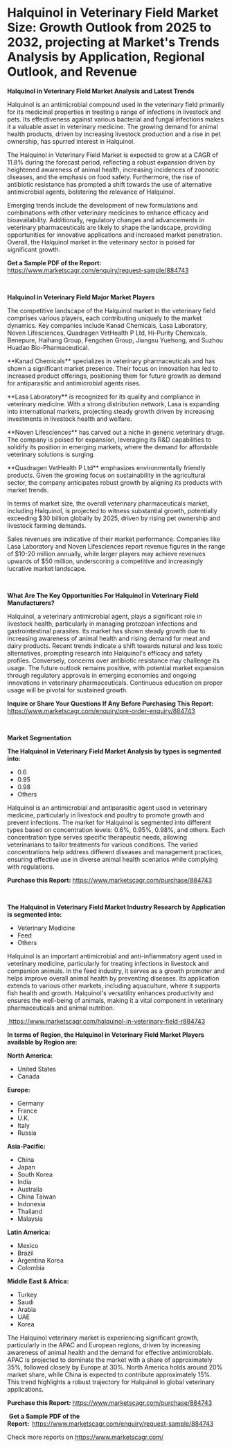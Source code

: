 <p><h1>Halquinol in Veterinary Field Market Size: Growth Outlook from 2025 to 2032, projecting at Market's Trends Analysis by Application, Regional Outlook, and Revenue</h1></p><p><strong>Halquinol in Veterinary Field Market Analysis and Latest Trends</strong></p>
<p><p>Halquinol is an antimicrobial compound used in the veterinary field primarily for its medicinal properties in treating a range of infections in livestock and pets. Its effectiveness against various bacterial and fungal infections makes it a valuable asset in veterinary medicine. The growing demand for animal health products, driven by increasing livestock production and a rise in pet ownership, has spurred interest in Halquinol.</p><p>The Halquinol in Veterinary Field Market is expected to grow at a CAGR of 11.8% during the forecast period, reflecting a robust expansion driven by heightened awareness of animal health, increasing incidences of zoonotic diseases, and the emphasis on food safety. Furthermore, the rise of antibiotic resistance has prompted a shift towards the use of alternative antimicrobial agents, bolstering the relevance of Halquinol. </p><p>Emerging trends include the development of new formulations and combinations with other veterinary medicines to enhance efficacy and bioavailability. Additionally, regulatory changes and advancements in veterinary pharmaceuticals are likely to shape the landscape, providing opportunities for innovative applications and increased market penetration. Overall, the Halquinol market in the veterinary sector is poised for significant growth.</p></p>
<p><strong>Get a Sample PDF of the Report:&nbsp;</strong> <a href="https://www.marketscagr.com/enquiry/request-sample/884743?utm_campaign=1920&utm_medium=2&utm_source=Github&utm_content=ia&utm_term=01022025&utm_id=halquinol-in-veterinary-field">https://www.marketscagr.com/enquiry/request-sample/884743</a></p>
<p>&nbsp;</p>
<p><strong>Halquinol in Veterinary Field Major Market Players</strong></p>
<p><p>The competitive landscape of the Halquinol market in the veterinary field comprises various players, each contributing uniquely to the market dynamics. Key companies include Kanad Chemicals, Lasa Laboratory, Noven Lifesciences, Quadragen VetHealth P Ltd, Hi-Purity Chemicals, Benepure, Haihang Group, Fengchen Group, Jiangsu Yuehong, and Suzhou Huadao Bio-Pharmaceutical.</p><p>**Kanad Chemicals** specializes in veterinary pharmaceuticals and has shown a significant market presence. Their focus on innovation has led to increased product offerings, positioning them for future growth as demand for antiparasitic and antimicrobial agents rises.</p><p>**Lasa Laboratory** is recognized for its quality and compliance in veterinary medicine. With a strong distribution network, Lasa is expanding into international markets, projecting steady growth driven by increasing investments in livestock health and welfare.</p><p>**Noven Lifesciences** has carved out a niche in generic veterinary drugs. The company is poised for expansion, leveraging its R&D capabilities to solidify its position in emerging markets, where the demand for affordable veterinary solutions is surging.</p><p>**Quadragen VetHealth P Ltd** emphasizes environmentally friendly products. Given the growing focus on sustainability in the agricultural sector, the company anticipates robust growth by aligning its products with market trends.</p><p>In terms of market size, the overall veterinary pharmaceuticals market, including Halquinol, is projected to witness substantial growth, potentially exceeding $30 billion globally by 2025, driven by rising pet ownership and livestock farming demands.</p><p>Sales revenues are indicative of their market performance. Companies like Lasa Laboratory and Noven Lifesciences report revenue figures in the range of $10-20 million annually, while larger players may achieve revenues upwards of $50 million, underscoring a competitive and increasingly lucrative market landscape.</p></p>
<p>&nbsp;</p>
<p><strong>What Are The Key Opportunities For Halquinol in Veterinary Field Manufacturers?</strong></p>
<p><p>Halquinol, a veterinary antimicrobial agent, plays a significant role in livestock health, particularly in managing protozoan infections and gastrointestinal parasites. Its market has shown steady growth due to increasing awareness of animal health and rising demand for meat and dairy products. Recent trends indicate a shift towards natural and less toxic alternatives, prompting research into Halquinol's efficacy and safety profiles. Conversely, concerns over antibiotic resistance may challenge its usage. The future outlook remains positive, with potential market expansion through regulatory approvals in emerging economies and ongoing innovations in veterinary pharmaceuticals. Continuous education on proper usage will be pivotal for sustained growth.</p></p>
<p><strong>Inquire or Share Your Questions If Any Before Purchasing This Report:</strong> <a href="https://www.marketscagr.com/enquiry/pre-order-enquiry/884743?utm_campaign=1920&utm_medium=2&utm_source=Github&utm_content=ia&utm_term=01022025&utm_id=halquinol-in-veterinary-field">https://www.marketscagr.com/enquiry/pre-order-enquiry/884743</a></p>
<p>&nbsp;</p>
<p><strong>Market Segmentation</strong></p>
<p><strong>The Halquinol in Veterinary Field Market Analysis by types is segmented into:</strong></p>
<p><ul><li>0.6</li><li>0.95</li><li>0.98</li><li>Others</li></ul></p>
<p><p>Halquinol is an antimicrobial and antiparasitic agent used in veterinary medicine, particularly in livestock and poultry to promote growth and prevent infections. The market for Halquinol is segmented into different types based on concentration levels: 0.6%, 0.95%, 0.98%, and others. Each concentration type serves specific therapeutic needs, allowing veterinarians to tailor treatments for various conditions. The varied concentrations help address different diseases and management practices, ensuring effective use in diverse animal health scenarios while complying with regulations.</p></p>
<p><strong>Purchase this Report:&nbsp;</strong><a href="https://www.marketscagr.com/purchase/884743?utm_campaign=1920&utm_medium=2&utm_source=Github&utm_content=ia&utm_term=01022025&utm_id=halquinol-in-veterinary-field">https://www.marketscagr.com/purchase/884743</a></p>
<p>&nbsp;</p>
<p><strong>The Halquinol in Veterinary Field Market Industry Research by Application is segmented into:</strong></p>
<p><ul><li>Veterinary Medicine</li><li>Feed</li><li>Others</li></ul></p>
<p><p>Halquinol is an important antimicrobial and anti-inflammatory agent used in veterinary medicine, particularly for treating infections in livestock and companion animals. In the feed industry, it serves as a growth promoter and helps improve overall animal health by preventing diseases. Its application extends to various other markets, including aquaculture, where it supports fish health and growth. Halquinol's versatility enhances productivity and ensures the well-being of animals, making it a vital component in veterinary pharmaceuticals and animal nutrition.</p></p>
<p><a href="https://www.marketscagr.com/halquinol-in-veterinary-field-r884743?utm_campaign=1920&utm_medium=2&utm_source=Github&utm_content=ia&utm_term=01022025&utm_id=halquinol-in-veterinary-field">&nbsp;https://www.marketscagr.com/halquinol-in-veterinary-field-r884743</a></p>
<p><strong>In terms of Region, the Halquinol in Veterinary Field Market Players available by Region are:</strong></p>
<p>
    <p> <strong> North America: </strong>
        <ul>
            <li>United States</li>
            <li>Canada</li>
        </ul>
        </p> 
    <p> <strong> Europe: </strong>
        <ul>
            <li>Germany</li>
            <li>France</li>
            <li>U.K.</li>
            <li>Italy</li>
            <li>Russia</li>
        </ul>
        </p> 
    <p> <strong> Asia-Pacific: </strong>
        <ul>
            <li>China</li>
            <li>Japan</li>
            <li>South Korea</li>
            <li>India</li>
            <li>Australia</li>
            <li>China Taiwan</li>
            <li>Indonesia</li>
            <li>Thailand</li>
            <li>Malaysia</li>
        </ul>
        </p> 
    <p> <strong> Latin America: </strong>
        <ul>
            <li>Mexico</li>
            <li>Brazil</li>
            <li>Argentina Korea</li>
            <li>Colombia</li>
        </ul>
        </p> 
    <p> <strong> Middle East & Africa: </strong>
        <ul>
            <li>Turkey</li>
            <li>Saudi</li>
            <li>Arabia</li>
            <li>UAE</li>
            <li>Korea</li>
        </ul>
    </p>
    </p>
<p><p>The Halquinol veterinary market is experiencing significant growth, particularly in the APAC and European regions, driven by increasing awareness of animal health and the demand for effective antimicrobials. APAC is projected to dominate the market with a share of approximately 35%, followed closely by Europe at 30%. North America holds around 20% market share, while China is expected to contribute approximately 15%. This trend highlights a robust trajectory for Halquinol in global veterinary applications.</p></p>
<p><strong>Purchase this Report: </strong><a href="https://www.marketscagr.com/purchase/884743?utm_campaign=1920&utm_medium=2&utm_source=Github&utm_content=ia&utm_term=01022025&utm_id=halquinol-in-veterinary-field">https://www.marketscagr.com/purchase/884743</a></p>
<p>&nbsp;<strong>Get a Sample PDF of the Report:&nbsp;&nbsp;</strong><a href="https://www.marketscagr.com/enquiry/request-sample/884743?utm_campaign=1920&utm_medium=2&utm_source=Github&utm_content=ia&utm_term=01022025&utm_id=halquinol-in-veterinary-field">https://www.marketscagr.com/enquiry/request-sample/884743</a></p>
<p><strong></strong></p>
<p>Check more reports on <a href="https://www.marketscagr.com/?utm_campaign=1920&utm_medium=2&utm_source=Github&utm_content=ia&utm_term=01022025&utm_id=halquinol-in-veterinary-field">https://www.marketscagr.com/</a></p>